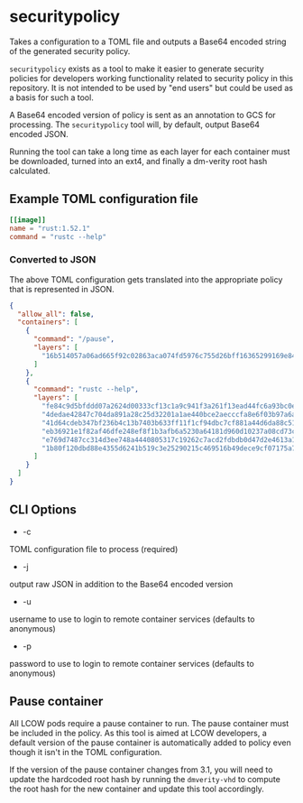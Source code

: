 # securitypolicy

Takes a configuration to a TOML file and outputs a Base64 encoded string of the
generated security policy.

`securitypolicy` exists as a tool to make it easier to generate security policies
for developers working functionality related to security policy in this repository.
It is not intended to be used by "end users" but could be used as a basis for
such a tool.

A Base64 encoded version of policy is sent as an annotation to GCS for processing.
The `securitypolicy` tool will, by default, output Base64 encoded JSON.

Running the tool can take a long time as each layer for each container must
be downloaded, turned into an ext4, and finally a dm-verity root hash calculated.

## Example TOML configuration file

```toml
[[image]]
name = "rust:1.52.1"
command = "rustc --help"
```

### Converted to JSON

The above TOML configuration gets translated into the appropriate policy that is
represented in JSON.

```json
{
  "allow_all": false,
  "containers": [
    {
      "command": "/pause",
      "layers": [
        "16b514057a06ad665f92c02863aca074fd5976c755d26bff16365299169e8415"
      ]
    },
    {
      "command": "rustc --help",
      "layers": [
        "fe84c9d5bfddd07a2624d00333cf13c1a9c941f3a261f13ead44fc6a93bc0e7a",
        "4dedae42847c704da891a28c25d32201a1ae440bce2aecccfa8e6f03b97a6a6c",
        "41d64cdeb347bf236b4c13b7403b633ff11f1cf94dbc7cf881a44d6da88c5156",
        "eb36921e1f82af46dfe248ef8f1b3afb6a5230a64181d960d10237a08cd73c79",
        "e769d7487cc314d3ee748a4440805317c19262c7acd2fdbdb0d47d2e4613a15c",
        "1b80f120dbd88e4355d6241b519c3e25290215c469516b49dece9cf07175a766"
      ]
    }
  ]
}
```

## CLI Options

- -c

TOML configuration file to process (required)

- -j

output raw JSON in addition to the Base64 encoded version

- -u

username to use to login to remote container services (defaults to anonymous)

- -p

password to use to login to remote container services (defaults to anonymous)

## Pause container

All LCOW pods require a pause container to run. The pause container must be
included in the policy. As this tool is aimed at LCOW developers, a default
version of the pause container is automatically added to policy even though it
isn't in the TOML configuration.

If the version of the pause container changes from 3.1, you will need to update
the hardcoded root hash by running the `dmverity-vhd` to compute the root hash
for the new container and update this tool accordingly.

